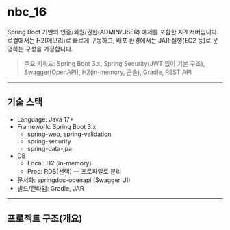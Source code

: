 # nbc_16

Spring Boot 기반의 인증/회원/권한(ADMIN/USER) 예제를 포함한 API 서버입니다.  
로컬에서는 H2(메모리)로 빠르게 구동하고, 배포 환경에서는 JAR 실행(EC2 등)로 운영하는 구성을 가정합니다.

> 주요 키워드: Spring Boot 3.x, Spring Security(JWT 없이 기본 구조), Swagger(OpenAPI), H2(in-memory, 콘솔), Gradle, REST API

---

## 기술 스택

- Language: Java 17+
- Framework: Spring Boot 3.x
  - spring-web, spring-validation
  - spring-security
  - spring-data-jpa
- DB
  - Local: H2 (in-memory)
  - Prod: RDB(선택) — 프로파일로 분리
- 문서화: springdoc-openapi (Swagger UI)
- 빌드/런타임: Gradle, JAR

---

## 프로젝트 구조(개요)

